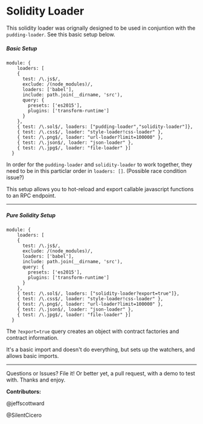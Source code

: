 Solidity Loader
===============
This solidity loader was orignally designed to be used in conjuntion with the `pudding-loader`. See this basic setup below.

##### Basic Setup

```
module: {
    loaders: [
    {
      test: /\.js$/,
      exclude: /(node_modules)/,
      loaders: ['babel'],
      include: path.join(__dirname, 'src'),
      query: {
        presets: ['es2015'],
        plugins: ['transform-runtime']
      }
    },
    { test: /\.sol$/, loaders: ["pudding-loader","solidity-loader"]},
    { test: /\.css$/, loader: "style-loader!css-loader" },
    { test: /\.png$/, loader: "url-loader?limit=100000" },
    { test: /\.json$/, loader: "json-loader" },
    { test: /\.jpg$/, loader: "file-loader" }]
  }
```
In order for the `pudding-loader` and `solidity-loader` to work together, they need to be in this particlar order in `loaders: []`. (Possible race condition issue?)

This setup allows you to hot-reload and export callable javascript functions to an RPC endpoint.

------------------------

##### Pure Solidity Setup

```
module: {
    loaders: [
    {
      test: /\.js$/,
      exclude: /(node_modules)/,
      loaders: ['babel'],
      include: path.join(__dirname, 'src'),
      query: {
        presets: ['es2015'],
        plugins: ['transform-runtime']
      }
    },
    { test: /\.sol$/, loaders: ["solidity-loader?export=true"]},
    { test: /\.css$/, loader: "style-loader!css-loader" },
    { test: /\.png$/, loader: "url-loader?limit=100000" },
    { test: /\.json$/, loader: "json-loader" },
    { test: /\.jpg$/, loader: "file-loader" }]
  }
```

The `?export=true` query creates an object with contract factories and contract information.

It's a basic import and doesn't do everything, but sets up the watchers, and allows basic imports.

------------------------

Questions or Issues? File it! Or better yet, a pull request, with a demo to test with. Thanks and enjoy.

**Contributors:**

@jeffscottward

@SilentCicero